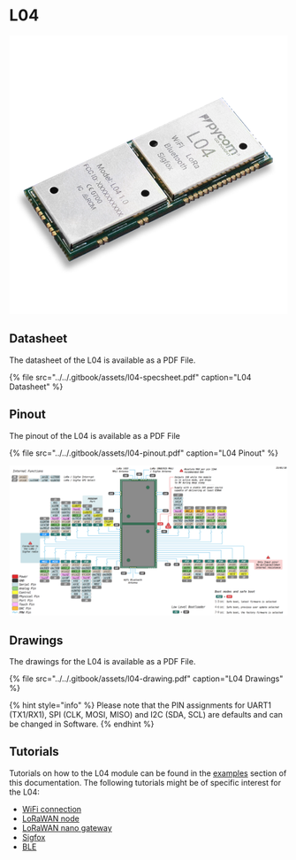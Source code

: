# L04

![](../../.gitbook/assets/assets-lil0igdl11z7jos_jpx-lkn7scqkkkb6tqb3uyo-lkn86hknsrea22r0i-s-l04-1.png) 

## Datasheet

The datasheet of the L04 is available as a PDF File.

{% file src="../../.gitbook/assets/l04-specsheet.pdf" caption="L04 Datasheet" %}

## Pinout

The pinout of the L04 is available as a PDF File

{% file src="../../.gitbook/assets/l04-pinout.pdf" caption="L04 Pinout" %}

![](../../.gitbook/assets/l04-pinout.png)

## Drawings

The drawings for the L04 is available as a PDF File.

{% file src="../../.gitbook/assets/l04-drawing.pdf" caption="L04 Drawings" %}

{% hint style="info" %}
Please note that the PIN assignments for UART1 \(TX1/RX1\), SPI \(CLK, MOSI, MISO\) and I2C \(SDA, SCL\) are defaults and can be changed in Software.
{% endhint %}

## Tutorials

Tutorials on how to the L04 module can be found in the [examples](../../tutorials-and-examples/introduction.md) section of this documentation. The following tutorials might be of specific interest for the L04:

* [WiFi connection](../../tutorials-and-examples/all/wlan.md)
* [LoRaWAN node](../../tutorials-and-examples/lora/lorawan-abp.md)
* [LoRaWAN nano gateway](../../tutorials-and-examples/lora/lorawan-nano-gateway.md)
* [Sigfox](../../tutorials-and-examples/sigfox.md)
* [BLE](../../tutorials-and-examples/all/ble.md)

